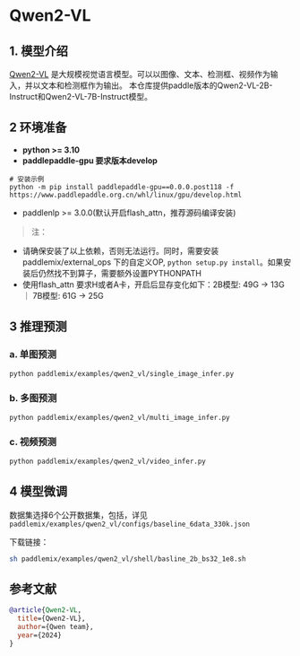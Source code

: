# Qwen2-VL

## 1. 模型介绍

[Qwen2-VL](https://qwenlm.github.io/blog/qwen2-vl/) 是大规模视觉语言模型。可以以图像、文本、检测框、视频作为输入，并以文本和检测框作为输出。
本仓库提供paddle版本的Qwen2-VL-2B-Instruct和Qwen2-VL-7B-Instruct模型。


## 2 环境准备
- **python >= 3.10**
- **paddlepaddle-gpu 要求版本develop**
```
# 安装示例
python -m pip install paddlepaddle-gpu==0.0.0.post118 -f https://www.paddlepaddle.org.cn/whl/linux/gpu/develop.html
```


- paddlenlp >= 3.0.0(默认开启flash_attn，推荐源码编译安装)

> 注：
* 请确保安装了以上依赖，否则无法运行。同时，需要安装 paddlemix/external_ops 下的自定义OP, `python setup.py install`。如果安装后仍然找不到算子，需要额外设置PYTHONPATH
* 使用flash_attn 要求H或者A卡，开启后显存变化如下：2B模型: 49G -> 13G ｜ 7B模型: 61G -> 25G

## 3 推理预测

### a. 单图预测
```bash
python paddlemix/examples/qwen2_vl/single_image_infer.py
```

### b. 多图预测
```bash
python paddlemix/examples/qwen2_vl/multi_image_infer.py
```

### c. 视频预测
```bash
python paddlemix/examples/qwen2_vl/video_infer.py
```

## 4 模型微调

数据集选择6个公开数据集，包括，详见`paddlemix/examples/qwen2_vl/configs/baseline_6data_330k.json`

下载链接：

```bash
sh paddlemix/examples/qwen2_vl/shell/basline_2b_bs32_1e8.sh
```


## 参考文献
```BibTeX
@article{Qwen2-VL,
  title={Qwen2-VL},
  author={Qwen team},
  year={2024}
}
```
